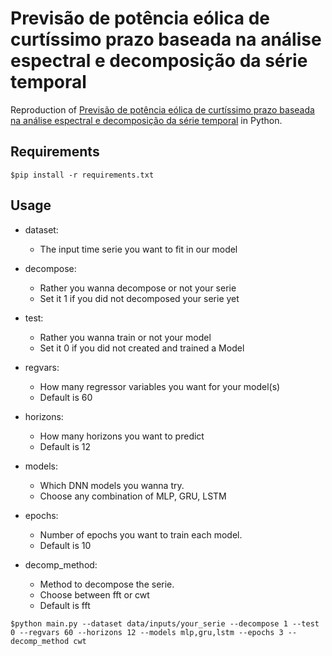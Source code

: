 # Previsão de potência eólica de curtíssimo prazo baseada na análise espectral e decomposição da série temporal
Reproduction of [Previsão de potência eólica de curtíssimo prazo baseada na análise espectral e decomposição da série temporal](https://repositorio.ufpe.br/bitstream/123456789/32495/1/DISSERTA%c3%87%c3%83O%20Lucas%20Cabral%20Fernandes.pdf) in Python.


## Requirements
```shell
$pip install -r requirements.txt 
```

## Usage

- dataset: 
    
    - The input time serie you want to fit in our model

- decompose:

    - Rather you wanna decompose or not your serie
    - Set it 1 if you did not decomposed your serie yet

- test:

    - Rather you wanna train or not your model
    - Set it 0 if you did not created and trained a Model

- regvars:
    
    - How many regressor variables you want for your model(s)
    - Default is 60

- horizons:
    
    - How many horizons you want to predict
    - Default is 12

- models:

    - Which DNN models you wanna try.
    - Choose any combination of MLP, GRU, LSTM

- epochs:

    - Number of epochs you want to train each model.
    - Default is 10

- decomp_method:

    - Method to decompose the serie.
    - Choose between fft or cwt
    - Default is fft

```shell
$python main.py --dataset data/inputs/your_serie --decompose 1 --test 0 --regvars 60 --horizons 12 --models mlp,gru,lstm --epochs 3 --decomp_method cwt
```
